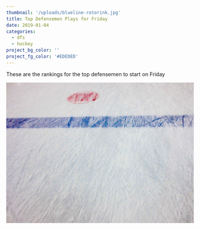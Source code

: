 ```yaml
---
thumbnail: '/uploads/blueline-rotorink.jpg'
title: Top Defensemen Plays for Friday
date: 2019-01-04
categories:
  - dfs
  - hockey
project_bg_color: ''
project_fg_color: '#EDEDED'
---
```


These are the rankings for the top defensemen to start on Friday

![](/uploads/blueline-rotorink.jpg)
